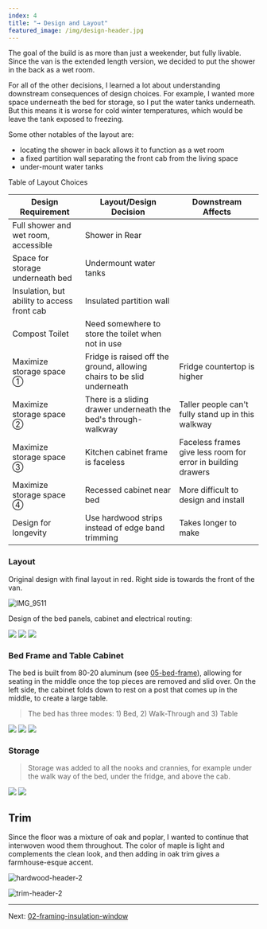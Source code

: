 ```yaml
---
index: 4
title: "→ Design and Layout"
featured_image: /img/design-header.jpg
---
```


The goal of the build is as more than just a weekender, but fully livable. Since the van is the extended length version, we decided to put the shower in the back as a wet room. 

For all of the other decisions, I learned a lot about understanding downstream consequences of design choices. For example, I wanted more space underneath the bed for storage, so I put the water tanks underneath. But this means it is worse for cold winter temperatures, which would be leave the tank exposed to freezing.

Some other notables of the layout are:
- locating the shower in back allows it to function as a wet room
- a fixed partition wall separating the front cab from the living space
- under-mount water tanks

Table of Layout Choices

| Design Requirement                          | Layout/Design Decision                                                 | Downstream Affects                                           |
| ------------------------------------------- | ---------------------------------------------------------------------- | ------------------------------------------------------------ |
| Full shower and wet room, accessible        | Shower in Rear                                                         |                                                              |
| Space for storage underneath bed            | Undermount water tanks                                                 |                                                              |
| Insulation, but ability to access front cab | Insulated partition wall                                               |                                                              |
| Compost Toilet                              | Need somewhere to store the toilet when not in use                     |                                                              |
| Maximize storage space ①                    | Fridge is raised off the ground, allowing chairs to be slid underneath | Fridge countertop is higher                                  |
| Maximize storage space ②                    | There is a sliding drawer underneath the bed's through-walkway         | Taller people can't fully stand up in this walkway           |
| Maximize storage space ③                    | Kitchen cabinet frame is faceless                                      | Faceless frames give less room for error in building drawers |
| Maximize storage space ④                    | Recessed cabinet near bed                                              | More difficult to design and install                         |
| Design for longevity                        | Use hardwood strips instead of edge band trimming                      | Takes longer to make                                         |

### Layout

Original design with final layout in red. Right side is towards the front of the van.

![IMG_9511](img/IMG_9511.jpg)

Design of the bed panels, cabinet and electrical routing:

<div class="gallery" data-columns="3">
	<img src="/img/bed-frame-design.jpeg">
	<img src="/img/design-header.jpg">
	<img src="/img/sketch_elec_layout.jpg">
</div>

### Bed Frame and Table Cabinet

The bed is built from 80-20 aluminum (see [05-bed-frame](05-bed-frame)), allowing for seating in the middle once the top pieces are removed and slid over. On the left side, the cabinet folds down to rest on a post that comes up in the middle, to create a large table. 

> The bed has three modes: 1) Bed, 2) Walk-Through and 3) Table

<div class="gallery" data-columns="3">
	<img src="/img/01-header.jpg">
	<img src="/img/bed-frame-5.jpg">
	<img src="/img/10-header.jpg">
</div>

### Storage

> Storage was added to all the nooks and crannies, for example under the walk way of the bed, under the fridge, and above the cab.

<div class="gallery" data-columns="2">
	<img src="/img/IMG_4674%201.jpg">
	<img src="/img/fridge.jpeg">
</div>


## Trim

Since the floor was a mixture of oak and poplar, I wanted to continue that interwoven wood them throughout. The color of maple is light and complements the clean look, and then adding in oak trim gives a farmhouse-esque accent. 

![hardwood-header-2](img/hardwood-header-2.jpg)

![trim-header-2](img/trim-header-2.jpg)

---

Next:  [02-framing-insulation-window](02-framing-insulation-window)
